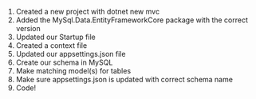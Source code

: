 1. Created a new project with dotnet new mvc
2. Added the MySql.Data.EntityFrameworkCore package with the correct version
3. Updated our Startup file
4. Created a context file
5. Updated our appsettings.json file
6. Create our schema in MySQL
7. Make matching model(s) for tables
8. Make sure appsettings.json is updated with correct schema name
9. Code!